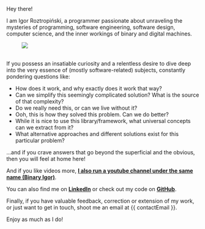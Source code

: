 Hey there! 

I am Igor Roztropiński, a programmer passionate about unraveling the mysteries of programming, software engineering, software design, computer science, and the inner workings of binary and digital machines.

<figure>
    <img id="profile-image" src="{{ imagesPath }}/profile.png">
</figure>

\
If you possess an insatiable curiosity and a relentless desire to dive deep into the very essence of (mostly software-related) subjects, constantly pondering questions like:
* How does it work, and why exactly does it work that way?
* Can we simplify this seemingly complicated solution? What is the source of that complexity?
* Do we really need this, or can we live without it?
* Ooh, this is how they solved this problem. Can we do better?
* While it is nice to use this library/framework, what universal concepts can we extract from it?
* What alternative approaches and different solutions exist for this particular problem?

...and if you crave answers that go beyond the superficial and the obvious, then you will feel at home here!

And if you like videos more, **<a target="_blank" href="{{youtubeChannelUrl}}"> I also run a youtube channel under the same name (Binary Igor)</a>**.

You can also find me on **<a target="_blank" href="https://www.linkedin.com/in/igroz/">LinkedIn</a>** or check out my code on **<a target="_blank" href="https://github.com/BinaryIgor">GitHub</a>**.

Finally, if you have valuable feedback, correction or extension of my work, or just want to get in touch, shoot me an email at <span id="contact-email" class="font-bold">{{ contactEmail }}</span>. 

Enjoy as much as I do!